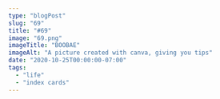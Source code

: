 ```yaml
---
type: "blogPost"
slug: "69"
title: "#69"
image: "69.png"
imageTitle: "BOOBAE"
imageAlt: "A picture created with canva, giving you tips"
date: "2020-10-25T00:00:00-07:00"
tags:
  - "life"
  - "index cards"
---
```

